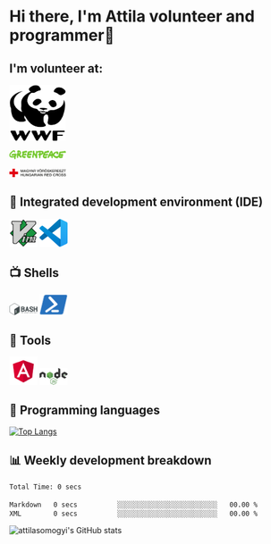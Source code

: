 # Hi there, I'm Attila volunteer and programmer👋
## I'm volunteer at:

<a target="_blank" href="https://wwf.hu/"><img src="logos/wwf-logo.svg" alt="WWF" height="100rem" width="20%"/></a>

<a target="_blank" href="https://www.greenpeace.org/hungary/"><img src="logos/greenpeace-logo.svg" alt="Greenpeace" width="20%"/></a>

<a target="_blank" href="https://voroskereszt.hu/en/about-us/vision-of-the-hungarian-red-cross/"><img src="logos/hungarian-red-cross.svg" alt="Hungarian Red Cross" width="20%"/></a>

## :hammer: Integrated development environment (IDE)

<p float=left>
<img src="icons/vim-icon.svg" alt="vim" width="50rem"/>
<img src="icons/visual-studio-code-icon.svg" alt="visual studio code" width="50rem"/>
</p>

## :tv: Shells

<p float=left>
<img src="icons/bash-icon.svg" alt="vim" width="50rem"/>
<img src="icons/powershell-icon.svg" alt="powershell" width="50rem"/>
</p>

## :hammer: Tools

<p float="left">
<img src="icons/angular-icon.svg" alt="angular" width="50rem"/>
<img src="icons/node-js-icon.svg" alt="node js" width="50rem"/>
</p>

## :scroll: Programming languages

[![Top Langs](https://github-readme-stats.vercel.app/api/top-langs/?username=attilasomogyi&langs_count=10)](https://github.com/attilasomogyi/attilasomogyi)

## :bar_chart: Weekly development breakdown
<!--START_SECTION:waka-->

```text
Total Time: 0 secs

Markdown   0 secs          ░░░░░░░░░░░░░░░░░░░░░░░░░   00.00 %
XML        0 secs          ░░░░░░░░░░░░░░░░░░░░░░░░░   00.00 %
```

<!--END_SECTION:waka-->

![attilasomogyi's GitHub stats](https://github-readme-stats.vercel.app/api?username=attilasomogyi&show_icons=true)
